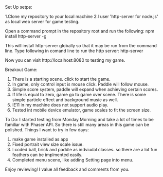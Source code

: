 Set Up setps:

1.Clone my repository to your local machine
2.I user 'http-server for node.js' as local web server for game testing.

Open a command prompt in the repository root and run the following:
 npm install http-server -g

This will install http-server globally so that it may be run from the command line. Type following in comand line to run the http server:
  http-server 
  
Now you can visit http://localhost:8080 to testing my game.


Breakout Game:
1. There is a starting scene. click to start the game.
2. In game, only control input is mouse click. Paddle will follow mouse.
3. Simple score system, paddle will expand when achieving certain scores. 
4. If life is equal to zero, game go to game over scene. There is some simple particle effect and background music as well.
5. IE11  in my machine does not support audio play. 
6. Tested int mobile device emulator, game scales to fit the screen size.


To Do:
I started  testing from Monday Morning and take a lot of times to be familiar with Phaser API. So there is still many areas in this game can be polished. 
Things I want to try in few days:
1. make game installed as app
2. Fixed portrait view size scale issue.
3. I coded ball, brick and paddle as indviudal classes. so there are a lot fun feathers can be implmented easily. 
4. Completed menu scene, like adding Setting page into menu.


Enjoy reviewing! I value all feedback and comments from you.